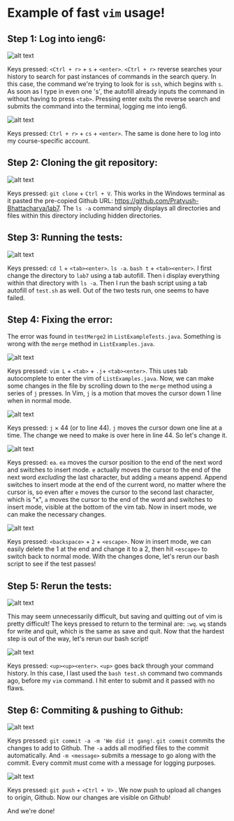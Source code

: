 # Example of fast `vim` usage!

## Step 1: Log into ieng6:

![alt text](image-4.png)

Keys pressed: `<Ctrl + r>` + `s` + `<enter>`. `<Ctrl + r>` reverse searches your history to search for past instances of commands in the search query. In this case, the command we're trying to look for is `ssh`, which begins with `s`. As soon as I type in even one 's', the autofill already inputs the command in without having to press `<tab>`. Pressing enter exits the reverse search and submits the command into the terminal, logging me into ieng6.

![alt text](image-5.png)

Keys pressed: `Ctrl + r>` + `cs` + `<enter>`. The same is done here to log into my course-specific account.

## Step 2: Cloning the git repository:

![alt text](image-6.png)

Keys pressed: `git clone` + `Ctrl + V`. This works in the Windows terminal as it pasted the pre-copied Github URL: https://github.com/Pratyush-Bhattacharya/lab7. The `ls -a` command simply displays all directories and files within this directory including hidden directories. 

## Step 3: Running the tests:

![alt text](image-8.png)

Keys pressed: `cd l` + `<tab><enter>`. `ls -a`. `bash t` + `<tab><enter>`. I first change the directory to `lab7` using a tab autofill. Then i display everything within that directory with `ls -a`. Then I run the bash script using a tab autofill of `test.sh` as well. Out of the two tests run, one seems to have failed.

## Step 4: Fixing the error:

The error was found in `testMerge2` in `ListExampleTests.java`. Something is wrong with the `merge` method in `ListExamples.java`. 

![alt text](image-9.png)

Keys pressed: `vim L` + `<tab>` + `.j`+ `<tab><enter>`. This uses tab autocomplete to enter the vim of `ListExamples.java`. Now, we can make some changes in the file by scrolling down to the `merge` method using a series of `j` presses. In Vim, `j` is a motion that moves the cursor down 1 line when in normal mode.

![alt text](image-10.png)

Keys pressed: `j` × 44 (or to line 44). `j` moves the cursor down one line at a time. The change we need to make is over here in line 44. So let's change it. 

![alt text](image-11.png)

Keys pressed: `ea`. `ea` moves the cursor position to the end of the next word and switches to insert mode. `e` actually moves the cursor to the end of the next word *excluding* the last character, but adding `a` means append. Append switches to insert mode at the end of the current word, no matter where the cursor is, so even after `e` moves the cursor to the second last character, which is "x", `a` moves the cursor to the end of the word and switches to insert mode, visible at the bottom of the vim tab. Now in insert mode, we can make the necessary changes.

![alt text](image-12.png)

Keys pressed: `<backspace>` + `2` + `<escape>`. Now in insert mode, we can easily delete the 1 at the end and change it to a 2, then hit `<escape>` to switch back to normal mode. With the changes done, let's rerun our bash script to see if the test passes!

## Step 5: Rerun the tests:

![alt text](image-13.png)

This may seem unnecessarily difficult, but saving and quitting out of vim is pretty difficult! The keys pressed to return to the terminal are: `:wq`. `wq` stands for write and quit, which is the same as save and quit. Now that the hardest step is out of the way, let's rerun our bash script!

![alt text](image-14.png)

Keys pressed: `<up><up><enter>`. `<up>` goes back through your command history. In this case, I last used the `bash test.sh` command two commands ago, before my `vim` command. I hit enter to submit and it passed with no flaws.

## Step 6: Commiting & pushing to Github:

![alt text](image-16.png)

Keys pressed: `git commit -a -m 'We did it gang!`. `git commit` commits the changes to add to Github. The `-a` adds all modified files to the commit automatically. And `-m <message>` submits a message to go along with the commit. Every commit must come with a message for logging purposes.

![alt text](image-17.png)

Keys pressed: `git push` + `<Ctrl + V>` . We now push to upload all changes to origin, Github. Now our changes are visible on Github!

And we're done!
